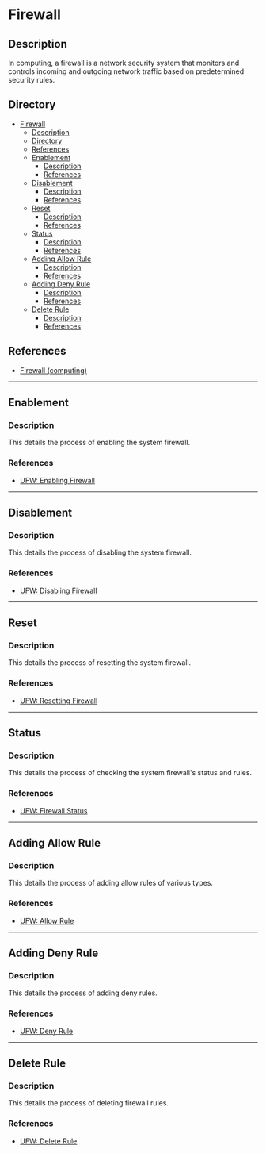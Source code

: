 # Firewall

## Description

In computing, a firewall is a network security system that monitors and controls incoming and outgoing network traffic based on predetermined security rules.

## Directory

- [Firewall](#firewall)
  - [Description](#description)
  - [Directory](#directory)
  - [References](#references)
  - [Enablement](#enablement)
    - [Description](#description-1)
    - [References](#references-1)
  - [Disablement](#disablement)
    - [Description](#description-2)
    - [References](#references-2)
  - [Reset](#reset)
    - [Description](#description-3)
    - [References](#references-3)
  - [Status](#status)
    - [Description](#description-4)
    - [References](#references-4)
  - [Adding Allow Rule](#adding-allow-rule)
    - [Description](#description-5)
    - [References](#references-5)
  - [Adding Deny Rule](#adding-deny-rule)
    - [Description](#description-6)
    - [References](#references-6)
  - [Delete Rule](#delete-rule)
    - [Description](#description-7)
    - [References](#references-7)

## References

- [Firewall (computing)](https://en.wikipedia.org/wiki/Firewall_(computing))

---

## Enablement

### Description

This details the process of enabling the system firewall.

### References

- [UFW: Enabling Firewall](ufw.md#enabling-firewall)

---

## Disablement

### Description

This details the process of disabling the system firewall.

### References

- [UFW: Disabling Firewall](ufw.md#disabling-firewall)

---

## Reset

### Description

This details the process of resetting the system firewall.

### References

- [UFW: Resetting Firewall](ufw.md#resetting-firewall)

---

## Status

### Description

This details the process of checking the system firewall's status and rules.

### References

- [UFW: Firewall Status](ufw.md#firewall-status)

---

## Adding Allow Rule

### Description

This details the process of adding allow rules of various types.

### References

- [UFW: Allow Rule](ufw.md#allow-rule)

---

## Adding Deny Rule

### Description

This details the process of adding deny rules.

### References

- [UFW: Deny Rule](ufw.md#deny-rule)

---

## Delete Rule

### Description

This details the process of deleting firewall rules.

### References

- [UFW: Delete Rule](ufw.md#delete-rule)
